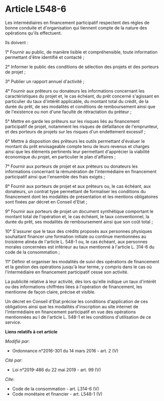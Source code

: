 # Article L548-6

Les intermédiaires en financement participatif respectent des règles de bonne conduite et d'organisation qui tiennent compte
de la nature des opérations qu'ils effectuent. 

Ils doivent : 

1° Fournir au public, de manière lisible et compréhensible, toute information permettant d'être identifié et contacté ; 

2° Informer le public des conditions de sélection des projets et des porteurs de projet ; 

3° Publier un rapport annuel d'activité ; 

4° Fournir aux prêteurs ou donateurs les informations concernant les caractéristiques du projet et, le cas échéant, du prêt
concerné s'agissant en particulier du taux d'intérêt applicable, du montant total du crédit, de la durée du prêt, de ses
modalités et conditions de remboursement ainsi que de l'existence ou non d'une faculté de rétractation du prêteur ; 

5° Mettre en garde les prêteurs sur les risques liés au financement participatif de projet, notamment les risques de
défaillance de l'emprunteur, et des porteurs de projets sur les risques d'un endettement excessif ; 

6° Mettre à disposition des prêteurs les outils permettant d'évaluer le montant du prêt envisageable compte tenu de leurs
revenus et charges ainsi que les éléments pertinents leur permettant d'apprécier la viabilité économique du projet, en
particulier le plan d'affaires ; 

7° Fournir aux porteurs de projet et aux prêteurs ou donateurs les informations concernant la rémunération de l'intermédiaire
en financement participatif ainsi que l'ensemble des frais exigés ; 

8° Fournir aux porteurs de projet et aux prêteurs ou, le cas échéant, aux donateurs, un contrat type permettant de formaliser
les conditions du financement dont les modalités de présentation et les mentions obligatoires sont fixées par décret en
Conseil d'Etat ; 

9° Fournir aux porteurs de projet un document synthétique comportant le montant total de l'opération et, le cas échéant, le
taux conventionnel, la durée du prêt, ses modalités de remboursement ainsi que son coût total ; 

10° S'assurer que le taux des crédits proposés aux personnes physiques souhaitant financer une formation initiale ou continue
mentionnées au troisième alinéa de l'article L. 548-1 ou, le cas échéant, aux personnes morales concernées est inférieur au
taux mentionné à l'article L. 314-6 du code de la consommation ; 

11° Définir et organiser les modalités de suivi des opérations de financement et la gestion des opérations jusqu'à leur
terme, y compris dans le cas où l'intermédiaire en financement participatif cesse son activité. 

La publicité relative à leur activité, dès lors qu'elle indique un taux d'intérêt ou des informations chiffrées liées à
l'opération de financement, les mentionne de façon claire, précise et visible. 

Un décret en Conseil d'Etat précise les conditions d'application de ces obligations ainsi que les modalités d'inscription au
site internet de l'intermédiaire en financement participatif en vue des opérations mentionnées au I de l'article L. 548-1 et
les conditions d'utilisation de ce service.

**Liens relatifs à cet article**

_Modifié par_:

  - Ordonnance n°2016-301 du 14 mars 2016 - art. 2 (V)

_Cité par_:

  - Loi n°2019-486 du 22 mai 2019 - art. 99 (V)

_Cite_:

  - Code de la consommation - art. L314-6 (V)
  - Code monétaire et financier - art. L548-1 (V)
